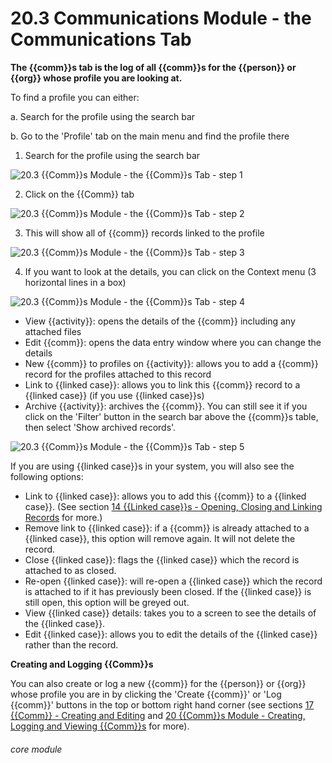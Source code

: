 # 20.3 Communications Module - the Communications Tab

**The {{comm}}s tab is the log of all {{comm}}s for the {{person}} or {{org}} whose profile you are looking at.**

To find a profile you can either:

a. Search for the profile using the search bar

b. Go to the 'Profile' tab on the main menu and find the profile there

1. Search for the profile using the search bar

![20.3 {{Comm}}s Module - the {{Comm}}s Tab - step 1](20.3_Communications_Module_-_the_Communications_Tab_im_1.png)

2. Click on the {{Comm}} tab

![20.3 {{Comm}}s Module - the {{Comm}}s Tab - step 2](20.3_Communications_Module_-_the_Communications_Tab_im_2.png)

3. This will show all of {{comm}} records linked to the profile

![20.3 {{Comm}}s Module - the {{Comm}}s Tab - step 3](20.3_Communications_Module_-_the_Communications_Tab_im_3.png)

4. If you want to look at the details, you can click on the Context menu (3 horizontal lines in a box)

![20.3 {{Comm}}s Module - the {{Comm}}s Tab - step 4](20.3_Communications_Module_-_the_Communications_Tab_im_4.png)

- View {{activity}}: opens the details of the {{comm}} including any attached files
- Edit {{comm}}: opens the data entry window where you can change the details
- New {{comm}} to profiles on {{activity}}: allows you to add a {{comm}} record for the profiles attached to this record
- Link to {{linked case}}: allows you to link this {{comm}} record to a {{linked case}} (if you use {{linked case}}s)
- Archive {{activity}}: archives the {{comm}}. You can still see it if you click on the 'Filter' button in the search bar above the {{comm}}s table, then select 'Show archived records'.

![20.3 {{Comm}}s Module - the {{Comm}}s Tab - step 5](20.3_Communications_Module_-_the_Communications_Tab_im_5.png)

If you are using {{linked case}}s in your system, you will also see the following options:

- Link to {{linked case}}: allows you to add this {{comm}} to a {{linked case}}. (See section [14 {{Linked case}}s - Opening, Closing and Linking Records](/help/index/p/14) for more.)
- Remove link to {{linked case}}: if a {{comm}} is already attached to a {{linked case}}, this option will remove again. It will not delete the record.
- Close {{linked case}}: flags the {{linked case}} which the record is attached to as closed.
- Re-open {{linked case}}: will re-open a {{linked case}} which the record is attached to if it has previously been closed. If the {{linked case}} is still open, this option will be greyed out.
- View {{linked case}} details: takes you to a screen to see the details of the {{linked case}}.
- Edit {{linked case}}: allows you to edit the details of the {{linked case}} rather than the record.

**Creating and Logging {{Comm}}s**

You can also create or log a new {{comm}} for the {{person}} or {{org}} whose profile you are in by clicking the 'Create {{comm}}' or 'Log {{comm}}' buttons in the top or bottom right hand corner (see sections [17 {{Comm}} - Creating and Editing](/help/index/p/17) and [20 {{Comm}}s Module - Creating, Logging and Viewing {{Comm}}s](/help/index/p/20) for more). 

###### core module
